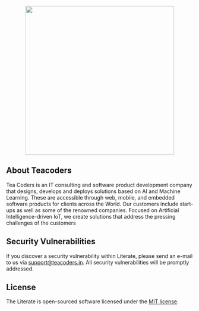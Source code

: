 <p align="center"><a href="https://teacoders.in" target="_blank"><img src="https://teacoders.in/images/logo.png" width="400"></a></p>

## About Teacoders

Tea Coders is an IT consulting and software product development company that designs, develops and deploys solutions based on AI and Machine Learning. These are accessible through web, mobile, and embedded software products for clients across the World. Our customers include start-ups as well as some of the renowned companies. Focused on Artificial Intelligence-driven IoT, we create solutions that address the pressing challenges of the customers

## Security Vulnerabilities

If you discover a security vulnerability within Literate, please send an e-mail to us via [support@teacoders.in](mailto:support@teacoders.in). All security vulnerabilities will be promptly addressed.

## License

The Literate is open-sourced software licensed under the [MIT license](https://opensource.org/licenses/MIT).
